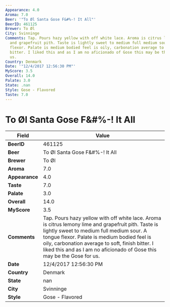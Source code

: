```yaml
---
Appearance: 4.0
Aroma: 7.0
Beer: '"To Øl Santa Gose F&#%-! It All"'
BeerID: 461125
Brewer: To Øl
City: Svinninge
Comments: Tap. Pours hazy yellow with off white lace. Aroma is citrus lemony lime
  and grapefruit pith. Taste is lightly sweet to medium full medium sour. A tongue
  flexor. Palate is medium bodied feel is oily, carbonation average to soft, finish
  bitter. I liked this and as I am no aficionado of Gose this may be the Gose for
  us.
Country: Denmark
Date: '"12/4/2017 12:56:30 PM"'
MyScore: 3.5
Overall: 14.0
Palate: 3.0
State: .nan
Style: Gose - Flavored
Taste: 7.0
---
```


# To Øl Santa Gose F&#%-! It All

| Field         | Value |
|---------------|-------|
| **BeerID** | 461125 |
| **Beer** | To Øl Santa Gose F&#%-! It All |
| **Brewer** | To Øl |
| **Aroma** | 7.0 |
| **Appearance** | 4.0 |
| **Taste** | 7.0 |
| **Palate** | 3.0 |
| **Overall** | 14.0 |
| **MyScore** | 3.5 |
| **Comments** | Tap. Pours hazy yellow with off white lace. Aroma is citrus lemony lime and grapefruit pith. Taste is lightly sweet to medium full medium sour. A tongue flexor. Palate is medium bodied feel is oily, carbonation average to soft, finish bitter. I liked this and as I am no aficionado of Gose this may be the Gose for us. |
| **Date** | 12/4/2017 12:56:30 PM |
| **Country** | Denmark |
| **State** | nan |
| **City** | Svinninge |
| **Style** | Gose - Flavored |
